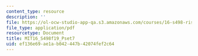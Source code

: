 ```yaml
---
content_type: resource
description: ''
file: https://ol-ocw-studio-app-qa.s3.amazonaws.com/courses/16-s498-risk-aware-and-robust-nonlinear-planning-fall-2019/ef136e69ae1ab042447b42074fef2c64_MIT16_S498f19_Pset7.pdf
file_type: application/pdf
resourcetype: Document
title: MIT16_S498f19_Pset7
uid: ef136e69-ae1a-b042-447b-42074fef2c64
---
```

